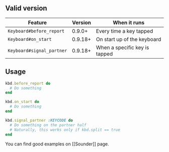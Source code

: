 ## Valid version

|Feature|Version|When it runs|
|----|----|----|
|`Keyboard#before_report`|0.9.0+|Every time a key tapped|
|`Keyboard#on_start`|0.9.18+|On start up of the keyboard|
|`Keyboard#signal_partner`|0.9.18+|When a specific key is tapped|

## Usage

```ruby
kbd.before_report do
  # Do something
end
```

```ruby
kbd.on_start do
  # Do something
end
```

```ruby
kbd.signal_partner :KEYCODE do
  # Do something on the partner half
  # Naturally, this works only if kbd.split == true
end
```

You can find good examples on [[Sounder]] page.

